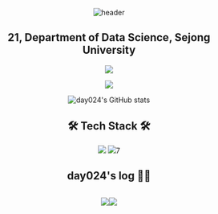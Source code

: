 <div align="center">

![header](https://capsule-render.vercel.app/api?type=waving&color=gradient&&height=300&section=header&text=Welcome%20to%20%20day024%20's%20GitHub🍀&fontSize=40&animation=twinkling)

<p>
  
  ## 21, Department of Data Science, Sejong University 

</p>

<p>
  <a href="https://hits.seeyoufarm.com"><img src="https://hits.seeyoufarm.com/api/count/incr/badge.svg?url=https%3A%2F%2Fgithub.com%2Fday024%2Fhit-counter&count_bg=%23D8ACF0&title_bg=%23555555&icon=&icon_color=%23E7E7E7&title=hits&edge_flat=false" /></a>
</p>

<p>
  <img src="https://github-readme-stats.vercel.app/api/top-langs/?username=day024&layout=compact" />
  
  ![day024's GitHub stats](https://github-readme-stats.vercel.app/api?username=day024&show_icons=true&theme=radical)
  
</p>

<p>

## 🛠 Tech Stack 🛠

<img src="https://img.shields.io/badge/Python-3776AB?style=flat&logo=Python&logoColor=white"/></a>
<img src="https://img.shields.io/badge/Java-007396?style=flat&logo=Java&logoColor=white"/></a>7

</p>

<p>

## day024's log 👩‍💻

</p>

<div style="display: flex; flex-direction: row; justify-content: center;">

 <p>
   <a href="https://velog.io/@day024"><img src="https://velog-readme-stats.vercel.app/api/badge?name=day024" /></a>
 </p>
 
 <p>
   <a href="https://github.com/day024/velog-readme-stats"><img src="https://velog-readme-stats.vercel.app/api?name=day024" /></a>
 </p>

</div>

</div>
